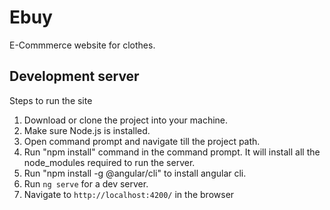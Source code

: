 # Ebuy
E-Commmerce website for clothes.

## Development server

Steps to run the site
1. Download or clone the project into your machine.
2. Make sure Node.js is installed.
3. Open command prompt and navigate till the project path.
4. Run "npm install" command in the command prompt. It will install all the node_modules required to run the server.
5. Run "npm install -g @angular/cli" to install angular cli.
6. Run `ng serve` for a dev server. 
7. Navigate to `http://localhost:4200/` in the browser

